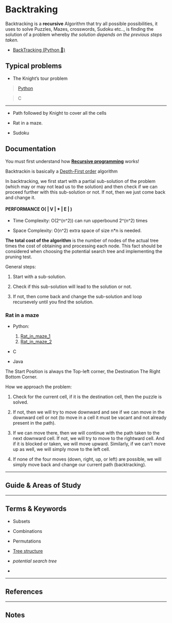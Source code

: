 Backtraking
========

Backtracking is a **recursive** Algorithm that try all possible possibilities, it uses to solve Puzzles, Mazes, crosswords, Sudoku etc.., is finding the solution of a problem whereby *the solution depends on the previous steps taken.*

* [BackTracking (Python 🐍)](./Python/BackTracking%20(Python%20🐍).md)

Typical problems
----------------

* The Knight’s tour problem

> [Python](https://github.com/Koubae/Algorithm-Complete-Guide/blob/master/Graph-Algorithms/Depth-First-Search/BackTracking/Python/n_queens_on_NxN_chessboard_1.py)

> C

--------------------------

* Path followed by Knight to cover all the cells

* Rat in a maze.

* Sudoku



Documentation
-------------

You must first understand how [**Recursive programming**](https://en.wikipedia.org/wiki/Recursion_(computer_science)) works!

Backtrackin is basically a [Depth-First order](https://en.wikipedia.org/wiki/Depth-first_search) algorithm

In backtracking, we first start with a partial sub-solution of the problem (which may or may not lead us to the solution) and then check if we can proceed further with this sub-solution or not. If not, then we just come back and change it.

#### PERFORMANCE  O( | V | * | E | ) 

* Time Complexity: O(2^(n^2)) can run upperbound 2^(n^2) times

* Space Complexity: O(n^2)  extra space of size n*n is needed.


**The total cost of the algorithm** is the number of nodes of the actual tree times the cost of obtaining and processing each node. This fact should be considered when choosing the potential search tree and implementing the pruning test. 

General steps:

1. Start with a sub-solution.

2. Check if this sub-solution will lead to the solution or not.

3. If not, then come back and change the sub-solution and loop recursevely until you find the solution.




### Rat in a maze

- Python:

    1. [Rat_in_maze_1](https://github.com/Koubae/Algorithm-Complete-Guide/blob/master/Graph-Algorithms/Depth-First-Search/BackTracking/Python/rat_in_maze.py)
    2. [Rat_in_maze_2](https://github.com/Koubae/Algorithm-Complete-Guide/blob/master/Graph-Algorithms/Depth-First-Search/BackTracking/Python/rat_in_maze2.py)
    
- C

- Java

The Start Position is always the Top-left corner, the Destination The Right Bottom Corner.



How we approach the problem:

1. Check for the current cell, if it is the destination cell, then the puzzle is solved.

2. If not, then we will try to move downward and see if we can move in the downward cell or not (to move in a cell it must be vacant and not already present in the path).

3. If we can move there, then we will continue with the path taken to the next downward cell.
If not, we will try to move to the rightward cell. And if it is blocked or taken, we will move upward.
Similarly, if we can't move up as well, we will simply move to the left cell.

4. If none of the four moves (down, right, up, or left) are possible, we will simply move back and change our current path (backtracking).

-----------------------------------------------------------------------------------------------------

Guide & Areas of Study
-----------------------



-----------------------------------------------------------------------------------------------------

Terms & Keywords
----------------

* Subsets

* Combinations

* Permutations

* [Tree structure](https://en.wikipedia.org/wiki/Tree_structure)

* *potential search tree*
* 
-----------------------------------------------------------------------------------------------------

References
----------



-----------------------------------------------------------------------------------------------------

Notes
-----